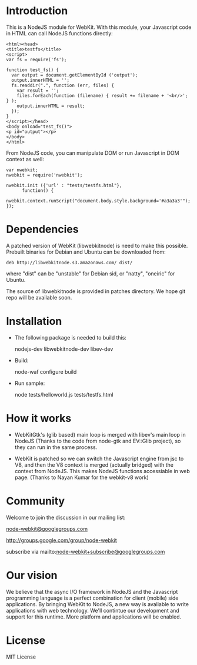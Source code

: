 Introduction
============
This is a NodeJS module for WebKit. With this module, your Javascript code in HTML can call NodeJS functions directly:

    <html><head>
    <title>testfs</title>
    <script>
    var fs = require('fs');
    
    function test_fs() {
      var output = document.getElementById ('output');
      output.innerHTML = '';
      fs.readdir(".", function (err, files) {
        var result = '';
        files.forEach(function (filename) { result += filename + '<br/>'; } );
        output.innerHTML = result;
      });
    }
    </script></head>
    <body onload="test_fs()">
    <p id="output"></p>
    </body>
    </html>

From NodeJS code, you can manipulate DOM or run Javascript in DOM context as well:

    var nwebkit;
    nwebkit = require('nwebkit');

    nwebkit.init ({'url' : "tests/testfs.html"},
	      function() {
		  nwebkit.context.runScript("document.body.style.background='#a3a3a3'");
    });


Dependencies
============

A patched version of WebKit (libwebkitnode) is need to make this possible. Prebuilt binaries for Debian and Ubuntu can be downloaded from:

    deb http://libwebkitnode.s3.amazonaws.com/ dist/

where "dist" can be "unstable" for Debian sid, or "natty", "oneiric" for Ubuntu.

The source of libwebkitnode is provided in patches directory. We hope git repo will be available soon.


Installation
============

* The following package is needed to build this:

    nodejs-dev libwebkitnode-dev libev-dev

* Build:

    node-waf configure build

* Run sample:

    node tests/helloworld.js tests/testfs.html

How it works
============

* WebKitGtk's (glib based) main loop is merged with libev's main loop in NodeJS (Thanks to the code from node-gtk and EV::Glib project), so they can run in the same process.

* WebKit is patched so we can switch the Javascript engine from jsc to V8, and then the V8 context is merged (actually bridged) with the context from NodeJS. This makes NodeJS functions accessiable in web page. (Thanks to Nayan Kumar for the webkit-v8 work)

Community
=========

Welcome to join the discussion in our mailing list:

node-webkit@googlegroups.com

http://groups.google.com/group/node-webkit

subscribe via mailto:node-webkit+subscribe@googlegroups.com

Our vision
==========

We believe that the async I/O framework in NodeJS and the Javascript programming language is a perfect combination for client (mobile) side applications. By bringing WebKit to NodeJS, a new way is avaliable to write applications with web technology. We'll contintue our development and support for this runtime. More platform and applications will be enabled.

License
=======

MIT License
